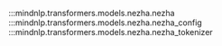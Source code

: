 :::mindnlp.transformers.models.nezha.nezha
:::mindnlp.transformers.models.nezha.nezha_config
:::mindnlp.transformers.models.nezha.nezha_tokenizer